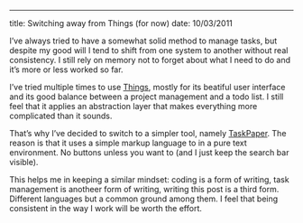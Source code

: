 --- 
title: Switching away from Things (for now)
date: 10/03/2011

I’ve always tried to have a somewhat solid method to manage tasks, but
despite my good will I tend to shift from one system to another without
real consistency. I still rely on memory not to forget about what I need
to do and it’s more or less worked so far.

I’ve tried multiple times to use [Things][], mostly for its beatiful
user interface and its good balance between a project management and a
todo list. I still feel that it applies an abstraction layer that makes
everything more complicated than it sounds.

That’s why I’ve decided to switch to a simpler tool, namely
[TaskPaper][]. The reason is that it uses a simple markup language to in
a pure text environment. No buttons unless you want to (and I just keep
the search bar visible).

This helps me in keeping a similar mindset: coding is a form of writing,
task management is anotheer form of writing, writing this post is a
third form. Different languages but a common ground among them. I feel
that being consistent in the way I work will be worth the effort.

  [Things]: http://culturedcode.com/things/
  [TaskPaper]: http://www.hogbaysoftware.com/products/taskpaper
